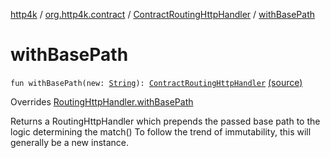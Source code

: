 [http4k](../../index.md) / [org.http4k.contract](../index.md) / [ContractRoutingHttpHandler](index.md) / [withBasePath](./with-base-path.md)

# withBasePath

`fun withBasePath(new: `[`String`](https://kotlinlang.org/api/latest/jvm/stdlib/kotlin/-string/index.html)`): `[`ContractRoutingHttpHandler`](index.md) [(source)](https://github.com/http4k/http4k/blob/master/http4k-contract/src/main/kotlin/org/http4k/contract/ContractRoutingHttpHandler.kt#L38)

Overrides [RoutingHttpHandler.withBasePath](../../org.http4k.routing/-routing-http-handler/with-base-path.md)

Returns a RoutingHttpHandler which prepends the passed base path to the logic determining the match()
To follow the trend of immutability, this will generally be a new instance.

